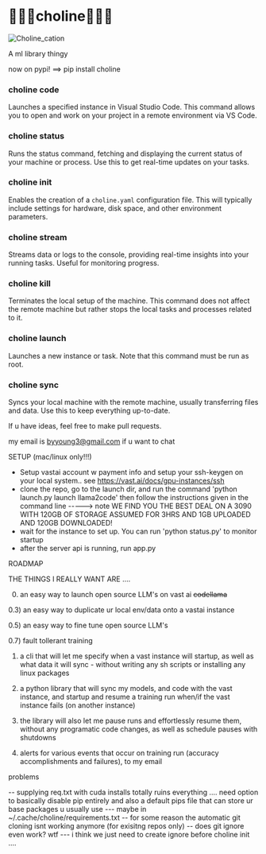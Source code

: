 # 🍳🍳🍳choline🍳🍳🍳
![Choline_cation](https://github.com/bdytx5/choline/assets/32812705/f4805d1d-c06e-4c44-a0fc-4b8433387911)

A ml library thingy 

now on pypi! ==> pip install choline


### choline code
Launches a specified instance in Visual Studio Code. This command allows you to open and work on your project in a remote environment via VS Code.

### choline status
Runs the status command, fetching and displaying the current status of your machine or process. Use this to get real-time updates on your tasks.

### choline init
Enables the creation of a `choline.yaml` configuration file. This will typically include settings for hardware, disk space, and other environment parameters.

### choline stream
Streams data or logs to the console, providing real-time insights into your running tasks. Useful for monitoring progress.

### choline kill
Terminates the local setup of the machine. This command does not affect the remote machine but rather stops the local tasks and processes related to it.

### choline launch
Launches a new instance or task. Note that this command must be run as root.

### choline sync
Syncs your local machine with the remote machine, usually transferring files and data. Use this to keep everything up-to-date.




If u have ideas, feel free to make pull requests.     
     
my email is byyoung3@gmail.com if u want to chat


SETUP (mac/linux only!!!)

- Setup vastai account w payment info and setup your ssh-keygen on your local system.. see https://vast.ai/docs/gpu-instances/ssh
- clone the repo, go to the launch dir, and run the command 'python launch.py launch llama2code' then follow the instructions given in the command line 
-----> note WE FIND YOU THE BEST DEAL ON A 3090 WITH 120GB OF STORAGE ASSUMED FOR 3HRS AND 1GB UPLOADED AND 120GB DOWNLOADED!
- wait for the instance to set up. You can run 'python status.py' to monitor startup 
- after the server api is running, run app.py 



ROADMAP 


THE THINGS I REALLY WANT ARE .... 

0) an easy way to launch open source LLM's on vast ai  ~~codellama~~

0.3) an easy way to duplicate ur local env/data onto a vastai instance

0.5) an easy way to fine tune open source LLM's 

0.7) fault tollerant training 

1) a cli that will let me specify when a vast instance will startup, as well as what data it will sync - without writing any sh scripts or installing any linux packages 

2) a python library that will sync my models, and code with the vast instance, and startup and resume a training run when/if the vast instance fails (on another instance) 

3) the library will also let me pause runs and effortlessly resume them, without any programatic code changes, as well as schedule pauses with shutdowns  
4) alerts for various events that occur on training run (accuracy accomplishments and failures), to my email






problems 

-- supplying req.txt with cuda installs totally ruins everything .... need option to basically disable pip entirely and also a default pips file that can store ur base packages u usually use --- maybe in ~/.cache/choline/requirements.txt 
-- for some reason the automatic git cloning isnt working anymore (for exisitng repos only) 
-- does git ignore even work? wtf  --- i think we just need to create ignore before choline init .... 
